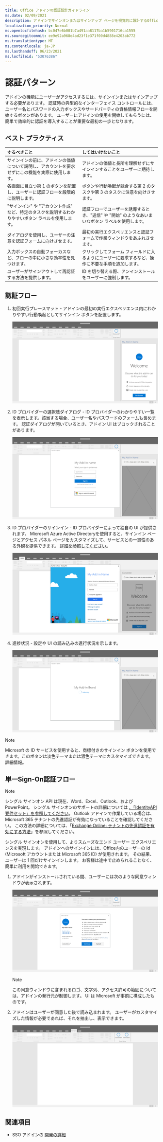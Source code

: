 ```yaml
---
title: Office アドインの認証設計ガイドライン
ms.date: 02/09/2021
description: アドインでサインオンまたはサインアップ ページを視覚的に設計するOffice説明します。
localization_priority: Normal
ms.openlocfilehash: bc047e6b001b7a491aa8117ba1b5901716ca1555
ms.sourcegitcommit: ee9e92a968e4ad23f1e371f00d4888e4203ab772
ms.translationtype: MT
ms.contentlocale: ja-JP
ms.lasthandoff: 06/23/2021
ms.locfileid: "53076386"
---
```

# <a name="authentication-patterns"></a>認証パターン

アドインの機能にユーザーがアクセスするには、サインインまたはサインアップする必要があります。 認証時の典型的なインターフェイス コントロールには、ユーザー名とパスワードの入力ボックスやサードパーティの資格情報フローを開始するボタンがあります。 ユーザーにアドインの使用を開始してもらうには、簡単で効率的に認証を導入することが重要な最初の一歩となります。

## <a name="best-practices"></a>ベスト プラクティス

|するべきこと|してはいけないこと|
|:----|:----|
|サインインの前に、アドインの価値について説明し、アカウントを要求せずにこの機能を実際に使用します。 |アドインの価値と長所を理解せずにサインインすることをユーザーに期待します。|
|各画面に目立つ第 1 のボタンを配置し、ユーザーに認証フローを段階的に説明します。 |ボタンや行動喚起が競合する第 2 のタスクや第 3 のタスクに注意を向けさせます。|
|"サインイン" や "アカウント作成" など、特定のタスクを説明するわかりやすいボタン ラベルを使用します。 |認証フローでユーザーを誘導するとき、"送信" や "開始" のようなあいまいなボタン ラベルを使用します。|
|ダイアログを使用し、ユーザーの注意を認証フォームに向けさせます。 |最初の実行エクスペリエンスと認証フォームで作業ウィンドウをあふれさせます。|
|入力ボックスの自動フォーカスなど、フローの中に小さな効率性を見つけます。 |クリックしてフォーム フィールドに入るようにユーザーに要求するなど、操作に不要な手順を追加します。|
|ユーザーがサインアウトして再認証する方法を提供します。 |ID を切り替える際、アンインストールをユーザーに強制します。|

## <a name="authentication-flow"></a>認証フロー

1. 初回実行プレースマット - アドインの最初の実行エクスペリエンス内にわかりやすい行動喚起としてサインイン ボタンを配置します。

    ![アプリケーション内のアドイン作業ウィンドウを示すOfficeします。](../images/add-in-fre-value-placemat.png)

1. ID プロバイダーの選択肢ダイアログ - ID プロバイダーのわかりやすい一覧を表示します。該当する場合、ユーザー名やパスワードのフォームも含めます。 認証ダイアログが開いているとき、アドイン UI はブロックされることがあります。

    ![アプリケーション内の [ID プロバイダーの選択肢] ダイアログをOfficeします。](../images/add-in-auth-choices-dialog.png)

1. ID プロバイダーのサインイン - ID プロバイダーによって独自の UI が提供されます。 Microsoft Azure Active Directoryを使用すると、サインイン ページとアクセス パネル ページをカスタマイズして、サービスとの一貫性のある外観を提供できます。 [詳細を参照してください](/azure/active-directory/fundamentals/customize-branding)。

    ![アプリ内の ID プロバイダー サインイン ダイアログを示すOfficeします。](../images/add-in-auth-identity-sign-in.png)

1. 進捗状況 - 設定や UI の読み込みの進行状況を示します。

    ![アプリケーション内の進行状況インジケーターを含むダイアログをOfficeスクリーンショット。](../images/add-in-auth-modal-interstitial.png)

> [!NOTE]
> Microsoft の ID サービスを使用すると、商標付きのサインイン ボタンを使用できます。このボタンは淡色テーマまたは濃色テーマにカスタマイズできます。 詳細情報。

## <a name="single-sign-on-authentication-flow"></a>単一Sign-On認証フロー

> [!NOTE]
> シングル サインオン API は現在、Word、Excel、Outlook、およびPowerPoint。 シングル サインオンのサポートの詳細については [、「IdentityAPI 要件セット」を参照してください](../reference/requirement-sets/identity-api-requirement-sets.md)。 Outlook アドインで作業している場合は、Microsoft 365 テナントの先進認証が有効になっていることを確認してください。 この方法の詳細については、「[Exchange Online: テナントの先進認証を有効にする方法](https://social.technet.microsoft.com/wiki/contents/articles/32711.exchange-online-how-to-enable-your-tenant-for-modern-authentication.aspx)」を参照してください。

シングル サインオンを使用して、よりスムーズなエンド ユーザー エクスペリエンスを実現します。 アドインへのサインインには、Office内のユーザーの id (Microsoft アカウントまたは Microsoft 365 ID) が使用されます。 その結果、ユーザーは 1 回だけサインインします。 お客様は途中で止められることなく、簡単に利用を開始できます。

1. アドインがインストールされている間、ユーザーには次のような同意ウィンドウが表示されます。

    ![アドインがインストールされているOfficeアプリケーションの同意ウィンドウを示すスクリーンショット。](../images/add-in-auth-SSO-consent-dialog.png)

    > [!NOTE]
    > この同意ウィンドウに含まれるロゴ、文字列、アクセス許可の範囲については、アドインの発行元が制御します。 UI は Microsoft が事前に構成したものです。

1. アドインはユーザーが同意した後で読み込まれます。 ユーザーがカスタマイズした情報が必要であれば、それを抽出し、表示できます。

    ![リボンに表示Officeボタンが表示されたアプリケーションのスクリーンショット。](../images/add-in-ribbon.png)

## <a name="see-also"></a>関連項目

- SSO アドインの [開発の詳細](../develop/sso-in-office-add-ins.md)
